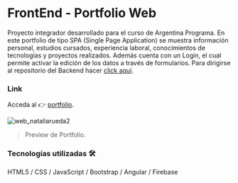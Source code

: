 # FrontEnd - Portfolio Web

Proyecto integrador desarrollado para el curso de Argentina Programa. En este portfolio de tipo SPA (Single Page Application) se muestra información personal, estudios cursados, experiencia laboral, conocimientos de tecnologías y proyectos realizados. Además cuenta con un Login, el cual permite activar la edición de los datos a través de formularios. Para dirigirse al repositorio del Backend hacer [click aquí](https://github.com/Nattalia9/PortfolioBackend).

### Link

Acceda al 👉 [portfolio](https://natalia-rueda.web.app/).


![web_nataliarueda2](https://user-images.githubusercontent.com/100800513/200089141-b3608039-334f-4089-8445-9281b1f23a0d.gif)

> Preview de Portfolio.


### Tecnologías utilizadas 🛠️

HTML5 / CSS / JavaScript / Bootstrap / Angular / Firebase


